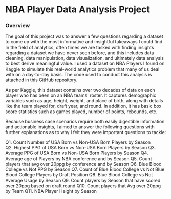 # NBA Player Data Analysis Project

### Overview

The goal of this project was to answer a few questions regarding a dataset to come up with the most informative and insightful takeaways I could find. In the field of analytics, often times we are tasked with finding insights regarding a dataset we have never seen before, and this includes data cleaning, data manipulation, data visualization, and ultimately data analysis to best derive meaningful value. I used a dataset on NBA Players I found on Kaggle to simulate this real-world analytics problem that many of us deal with on a day-to-day basis. The code used to conduct this analysis is attached in this GitHub repository.

As per Kaggle, this dataset contains over two decades of data on each player who has been on an NBA teams' roster. It captures demographic variables such as age, height, weight, and place of birth, along with details like the team played for, draft year, and round. In addition, it has basic box score statistics such as games played, number of points, rebounds, etc.
 
Because business case scenarios require both easily digestible information and actionable insights, I aimed to answer the following questions with further explanations as to why I felt they were important questions to tackle:

Q1. Count Number of USA Born vs Non-USA Born Players by Season <br />
Q2. Highest PPG of USA Born vs Non-USA Born Players by Season
Q3. Average PPG of USA Born vs Non-USA Born Players by Season
Q4. Average age of Players by NBA conference and by Season
Q5. Count players that avg over 20ppg by conference and by Season
Q6. Blue Blood College vs Not PPG by Season
Q7. Count of Blue Blood College vs Not Blue Blood College Players by Draft Position
Q8. Blue Blood College vs Not Average Usage by Season
Q9. Count players by Season that have scored over 20ppg based on draft round
Q10. Count players that Avg over 20ppg by Team
Q11. NBA Player Height by Season
